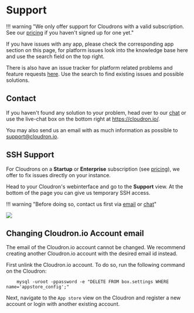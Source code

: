 # Support

!!! warning "We only offer support for Cloudrons with a valid subscription. See our [pricing](/pricing.html) if you haven't signed up for one yet."

If you have issues with any app, please check the corresponding app section on this page, for platform issues look into the knowledge base here and use the search field on the top right.

There is also have an issue tracker for platform related problems and feature requests [here](https://git.cloudron.io/cloudron/box/issues). Use the search to find existing issues and possible solutions.

## Contact

If you haven't found any solution to your problem, head over to our [chat](https://chat.cloudron.io) or use the live-chat box on the bottom right at https://cloudron.io/.

You may also send us an email with as much information as possible to [support@cloudron.io](mailto:support@cloudron.io).

## SSH Support

For Cloudrons on a **Startup** or **Enterprise** subscription (see [pricing](/pricing.html)), we offer to fix issues directly on your instance.

Head to your Cloudron's webinterface and go to the **Support** view. At the bottom of the page you can give us temporary SSH access.

!!! warning "Before doing so, contact us first via [email](mailto:support@cloudron.io) or [chat](https://chat.cloudron.io)"

<img src="/img/support-ssh.png" class="shadow">

## Changing Cloudron.io Account email

The email of the Cloudron.io account cannot be changed. We recommend creating another Cloudron.io
account with the desired email id instead.

First unlink the Cloudron.io account. To do so, run the following command on the Cloudron:

```
    mysql -uroot -ppassword -e "DELETE FROM box.settings WHERE name='appstore_config';"
```

Next, navigate to the `App store` view on the Cloudron and register a new account or login
with another existing account.

